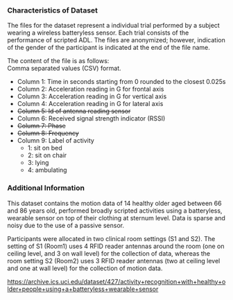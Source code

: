 ### Characteristics of Dataset

The files for the dataset represent a individual trial performed by a subject wearing 
a wireless batteryless sensor. Each trial consists of the performance of scripted ADL. 
The files are anonymized; however, indication of the gender of the participant is 
indicated at the end of the file name.

The content of the file is as follows:  
Comma separated values (CSV) format.  
- Column 1: Time in seconds starting from 0 rounded to the closest 0.025s  
- Column 2: Acceleration reading in G for frontal axis  
- Column 3: Acceleration reading in G for vertical axis  
- Column 4: Acceleration reading in G for lateral axis  
- ~~Column 5: Id of antenna reading sensor~~  
- Column 6: Received signal strength indicator (RSSI)  
- ~~Column 7: Phase~~  
- ~~Column 8: Frequency~~  
- Column 9: Label of activity
    - 1: sit on bed
    - 2: sit on chair
    - 3: lying
    - 4: ambulating

### Additional Information

This dataset contains the motion data of 14 healthy older aged between 66 and 86 years old, performed broadly scripted activities using a batteryless, wearable sensor on top of their clothing at sternum level. Data is sparse and noisy due to the use of a passive sensor.

Participants were allocated in two clinical room settings (S1 and S2). The setting of S1 (Room1) uses 4 RFID reader antennas around the room (one on ceiling level, and 3 on wall level) for the collection of data, whereas the room setting S2 (Room2) uses 3 RFID reader antennas (two at ceiling level and one at wall level) for the collection of motion data. 

https://archive.ics.uci.edu/dataset/427/activity+recognition+with+healthy+older+people+using+a+batteryless+wearable+sensor
